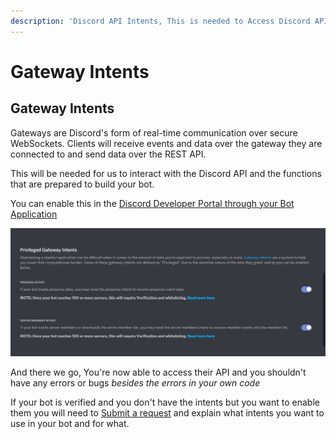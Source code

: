 ```yaml
---
description: 'Discord API Intents, This is needed to Access Discord API'
---
```


# Gateway Intents

## Gateway Intents

Gateways are Discord's form of real-time communication over secure WebSockets. Clients will receive events and data over the gateway they are connected to and send data over the REST API.

This will be needed for us to interact with the Discord API and the functions that are prepared to build your bot.

You can enable this in the [Discord Developer Portal through your Bot Application](https://discord.com/developers/applications)

![Discord Gateway Intents](../../.gitbook/assets/screenshot_820.png)

And there we go, You're now able to access their API and you shouldn't have any errors or bugs _besides the errors in your own code_

If your bot is verified and you don't have the intents but you want to enable them you will need to [Submit a request](https://support.discord.com/hc/en-us/requests/new?ticket_form_id=360005592534) and explain what intents you want to use in your bot and for what.


